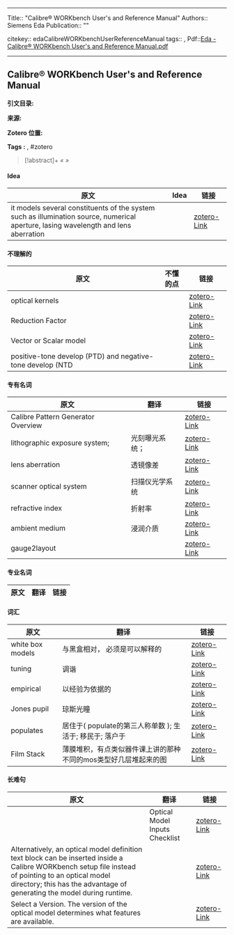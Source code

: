 ***
Title:: "Calibre® WORKbench User's and Reference Manual"
Authors:: Siemens Eda
Publication:: ""

citekey:: edaCalibreWORKbenchUserReferenceManual
tags:: , 
Pdf::[Eda - Calibre® WORKbench User's and Reference Manual.pdf](zotero://select/library/items/FPCYFF7A)

***
## Calibre® WORKbench User's and Reference Manual

**引文目录:** 

**来源:** 

**Zotero 位置:** 

**Tags :** , #zotero

>[!abstract]+
>*«  »*


#### Idea
|原文|Idea|链接|
|-|-|-|
|it models several constituents of the system such as illumination source, numerical aperture, lasing wavelength and lens aberration||[zotero-Link](zotero://open-pdf/library/items/FPCYFF7A?235&annotation=MKKM8VNC)|
#### 不理解的
|原文|不懂的点|链接|
|-|-|-|
|optical kernels||[zotero-Link](zotero://open-pdf/library/items/FPCYFF7A?236&annotation=W3QL6CM4)|
|Reduction Factor||[zotero-Link](zotero://open-pdf/library/items/FPCYFF7A?242&annotation=NKRJRT4Y)|
|Vector or Scalar model||[zotero-Link](zotero://open-pdf/library/items/FPCYFF7A?242&annotation=AQPVXEZN)|
|positive-tone develop (PTD) and negative-tone develop (NTD||[zotero-Link](zotero://open-pdf/library/items/FPCYFF7A?1068&annotation=A2N7LCA8)|
#### 专有名词
|原文|翻译|链接|
|-|-|-|
|Calibre Pattern Generator Overview||[zotero-Link](zotero://open-pdf/library/items/FPCYFF7A?91&annotation=4IA5ECSH)|
|lithographic exposure system;|光刻曝光系统；|[zotero-Link](zotero://open-pdf/library/items/FPCYFF7A?235&annotation=84ACASFT)|
|lens aberration|透镜像差|[zotero-Link](zotero://open-pdf/library/items/FPCYFF7A?235&annotation=3WV49GEI)|
|scanner optical system|扫描仪光学系统|[zotero-Link](zotero://open-pdf/library/items/FPCYFF7A?237&annotation=AW9JWN9Y)|
|refractive index|折射率|[zotero-Link](zotero://open-pdf/library/items/FPCYFF7A?242&annotation=HAD7NGIZ)|
|ambient medium|浸润介质|[zotero-Link](zotero://open-pdf/library/items/FPCYFF7A?242&annotation=MMYP57NZ)|
|gauge2layout||[zotero-Link](zotero://open-pdf/library/items/FPCYFF7A?990&annotation=MI5K7GFL)|
#### 专业名词
|原文|翻译|链接|
|-|-|-|
#### 词汇
|原文|翻译|链接|
|-|-|-|
|white box models|与黑盒相对， 必须是可以解释的|[zotero-Link](zotero://open-pdf/library/items/FPCYFF7A?235&annotation=7C4JMB7A)|
|tuning|调谐|[zotero-Link](zotero://open-pdf/library/items/FPCYFF7A?235&annotation=UX6MJF8X)|
|empirical|以经验为依据的|[zotero-Link](zotero://open-pdf/library/items/FPCYFF7A?235&annotation=L4MGKI69)|
|Jones pupil|琼斯光瞳|[zotero-Link](zotero://open-pdf/library/items/FPCYFF7A?236&annotation=JSYS9HK2)|
|populates|居住于( populate的第三人称单数 ); 生活于; 移民于; 落户于|[zotero-Link](zotero://open-pdf/library/items/FPCYFF7A?237&annotation=N28FAS32)|
|Film Stack|薄膜堆积，有点类似器件课上讲的那种不同的mos类型好几层堆起来的图|[zotero-Link](zotero://open-pdf/library/items/FPCYFF7A?238&annotation=DJPK99G6)|
#### 长难句
|原文|翻译|链接|
|-|-|-|
||Optical Model Inputs Checklist|[zotero-Link](zotero://open-pdf/library/items/FPCYFF7A?237&annotation=QGWICSEV)|
|Alternatively, an optical model definition text block can be inserted inside a Calibre WORKbench setup file instead of pointing to an optical model directory; this has the advantage of generating the model during runtime.||[zotero-Link](zotero://open-pdf/library/items/FPCYFF7A?239&annotation=NJM2ZAE7)|
|Select a Version. The version of the optical model determines what features are available.||[zotero-Link](zotero://open-pdf/library/items/FPCYFF7A?242&annotation=AL3FSDNR)|